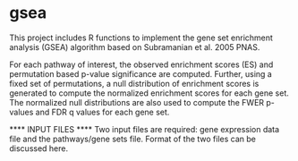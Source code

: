 # gsea
This project includes R functions to implement the gene set enrichment analysis (GSEA) algorithm based on Subramanian et al. 2005 PNAS.

For each pathway of interest, the observed enrichment scores (ES) and permutation based p-value significance are computed. Further, using a fixed set of permutations, a null distribution of enrichment scores is generated to compute the normalized enrichment scores for each gene set. The normalized null distributions are also used to compute the FWER p-values and FDR q values for each gene set.

**** INPUT FILES ****
Two input files are required: gene expression data file and the pathways/gene sets file. Format of the two files can be discussed here.
